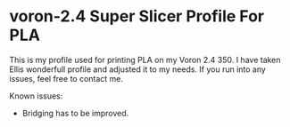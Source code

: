 # voron-2.4 Super Slicer Profile For PLA

This is my profile used for printing PLA on my Voron 2.4 350. I have taken Ellis wonderfull profile and adjusted it to my needs.
If you run into any issues, feel free to contact me.

Known issues:
- Bridging has to be improved.
